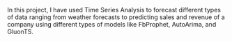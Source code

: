 In this project, I have used Time Series Analysis to forecast different types of data ranging from weather forecasts to predicting sales and revenue of a company using different types of models like FbProphet, AutoArima, and GluonTS.
